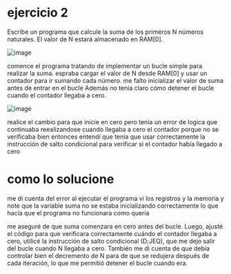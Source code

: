 # ejercicio 2
Escribe un programa que calcule la suma de los primeros N números naturales. El valor de N estará almacenado en RAM[0].

![image](https://github.com/user-attachments/assets/ff1b95e7-7627-42f9-adbf-cf5f3e3a026c)


comence el programa tratando de implementar un bucle simple para realizar la suma. espraba cargar el valor de N desde RAM[0] y usar un contador para ir sumando cada número.
me falto inicializar el valor de suma antes de entrar en el bucle Además no tenía claro cómo detener el bucle cuando el contador llegaba a cero.

![image](https://github.com/user-attachments/assets/24e40c89-7cee-4a91-a58f-62a9d3f47a96)


realice el cambio para que inicie en cero pero tenia un error de logica que continuaba reealizandose cuando llegaba a cero el contador porque no se verificaba bien entonces entendí que tenía que usar correctamente la instrucción de salto condicional para verificar si el contador había llegado a cero

# como lo solucione
me di cuenta del error al ejecutar el programa vi los registros y la memoria y note que la variable suma no se estaba inicializando correctamente lo que hacía que el programa no funcionara como queria

me aseguré de que suma comenzara en cero antes del bucle.
Luego, ajusté el código para que verificara correctamente cuándo el contador llegaba a cero, utilicé la instrucción de salto condicional (D;JEQ), que me dejo salir del bucle cuando N llegaba a cero.
También me di cuenta de que debía controlar bien el decremento de N para de que se redujera después de cada iteración, lo que me permitió detener el bucle cuando era.
